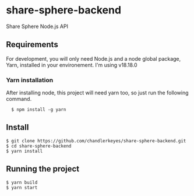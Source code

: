 # share-sphere-backend
Share Sphere Node.js API

## Requirements

For development, you will only need Node.js and a node global package, Yarn, installed in your environement. I'm using v18.18.0

### Yarn installation
  After installing node, this project will need yarn too, so just run the following command.

      $ npm install -g yarn
      
## Install

    $ git clone https://github.com/chandlerkeyes/share-sphere-backend.git
    $ cd share-sphere-backend
    $ yarn install

## Running the project

    $ yarn build
    $ yarn start
